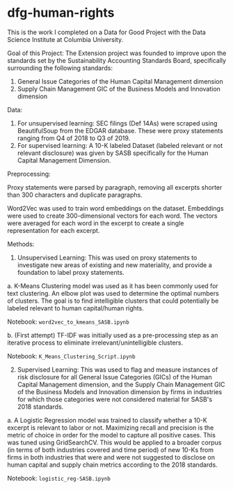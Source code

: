 # dfg-human-rights
This is the work I completed on a Data for Good Project with the Data Science Institute at Columbia University.


Goal of this Project:
The Extension project was founded to improve upon the standards set by the Sustainability Accounting Standards Board, specifically surrounding the following standards:
1. General Issue Categories of the Human Capital Management dimension
2. Supply Chain Management GIC of the Business Models and Innovation dimension



Data:
1. For unsupervised learning: SEC filings (Def 14As) were scraped using BeautifulSoup from the EDGAR database. These were proxy statements ranging from Q4 of 2018 to Q3 of 2019.
2. For supervised learning: A 10-K labeled Dataset (labeled relevant or not relevant disclosure) was given by SASB specifically for the Human Capital Management Dimension.

Preprocessing:

Proxy statements were parsed by paragraph, removing all excerpts shorter than 300 characters and duplicate paragraphs.

Word2Vec was used to train word embeddings on the dataset. Embeddings were used to create 300-dimensional vectors for each word. The vectors were averaged for each word in the excerpt to create a single representation for each excerpt.

Methods:
1. Unsupervised Learning: This was used on proxy statements to investigate new areas of existing and new materiality, and provide a foundation to label proxy statements.

a. K-Means Clustering model was used as it has been commonly used for text clustering. An elbow plot was used to determine the optimal numbers of clusters. The goal is to find intelligible clusters that could potentially be labeled relevant to human capital/human rights.

Notebook: ```word2vec_to_kmeans_SASB.ipynb```

b. (First attempt) TF-IDF was initially used as a pre-processing step as an iterative process to eliminate irrelevant/unintelligible clusters.

Notebook: ```K_Means_Clustering_Script.ipynb```

2. Supervised Learning: This was used to flag and measure instances of risk disclosure for all General Issue Categories (GICs) of the Human Capital Management dimension, and the Supply Chain Management GIC of the Business Models and Innovation dimension by firms in industries for which those categories were not considered material for SASB's 2018 standards.

a. A Logistic Regression model was trained to classify whether a 10-K excerpt is relevant to labor or not. Maximizing recall and precision is the metric of choice in order for the model to capture all positive cases. This was tuned using GridSearchCV. This would be applied to a broader corpus (in terms of both industries covered and time period) of new 10-Ks from firms in both industries that were and were not suggested to disclose on human capital and supply chain metrics according to the 2018 standards.

Notebook: ```logistic_reg-SASB.ipynb```


